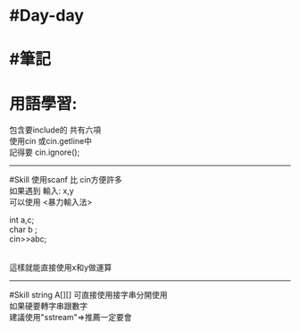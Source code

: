 
#Day-day
============================
#筆記
============================
用語學習:
============================
包含要include的 共有六項 <br>
使用cin 或cin.getline中 <br> 
記得要 cin.ignore(); <br> 

----------------------------

#Skill
使用scanf 比 cin方便許多 <br>
如果遇到 輸入: x,y <br>
可以使用 <暴力輸入法>  <br>

  <table>
int a,c; <br>
char b ; <br>
cin>>abc; <br>
</table>
這樣就能直接使用x和y做運算 <br>
  
----------------------------
#Skill
string A[][] 可直接使用接字串分開使用 <br>
如果硬要轉字串跟數字 <br>
建議使用"sstream"=>推薦一定要會 <br>
